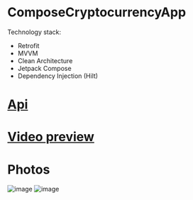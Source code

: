 # ComposeCryptocurrencyApp
Technology stack:
 - Retrofit
 - MVVM
 - Clean Architecture
 - Jetpack Compose
 - Dependency Injection (Hilt)

# [Api](https://api.coinpaprika.com/)

# [Video preview](https://youtube.com/shorts/BFpa2Ex7cg4?feature=share)

 
# Photos
![image](https://user-images.githubusercontent.com/91286770/194746248-c5f5ef4c-fe9e-4240-bddb-5135b38183b1.png)
![image](https://user-images.githubusercontent.com/91286770/194746258-fed87285-64a8-4ada-b791-188fcd8136fe.png)
